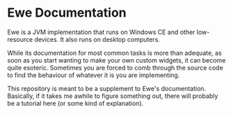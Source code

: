 # Ewe Documentation
Ewe is a JVM implementation that runs on Windows CE and other low-resource devices. It also runs on desktop computers. 

While its documentation for most common tasks is more than adequate, as soon as you start wanting to make your own custom widgets, it can become quite esoteric. Sometimes you are forced to comb through the source code to find the behaviour of whatever it is you are implementing.

This repository is meant to be a supplement to Ewe's documentation. Basically, if it takes me awhile to figure something out, there will probably be a tutorial here (or some kind of explanation).

